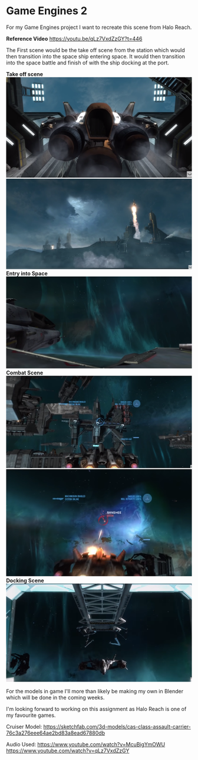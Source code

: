 # Game Engines 2
For my Game Engines project I want to recreate this scene from Halo Reach.

**Reference Video**
https://youtu.be/qLz7VxdZzGY?t=446

The First scene would be the take off scene from the station which would then transition into the space ship entering space. It would then transition into the space battle and finish of with the ship docking at the port.

**Take off scene**
![](https://github.com/PapaJepo/Game-Engines-2/blob/master/Images/StoryBoard1.PNG)
![](https://github.com/PapaJepo/Game-Engines-2/blob/master/Images/StoryBoard2.PNG)
**Entry into Space**
![](https://github.com/PapaJepo/Game-Engines-2/blob/master/Images/StoryBoard3.PNG)
**Combat Scene**
![](https://github.com/PapaJepo/Game-Engines-2/blob/master/Images/StoryBoard4.PNG)
![](https://github.com/PapaJepo/Game-Engines-2/blob/master/Images/StoryBoard5.PNG)
**Docking Scene**
![](https://github.com/PapaJepo/Game-Engines-2/blob/master/Images/StoryBoard6.PNG)

For the models in game I'll more than likely be making my own in Blender which will be done in the coming weeks.

I'm looking forward to working on this assignment as Halo Reach is one of my favourite games.

Cruiser Model:
https://sketchfab.com/3d-models/cas-class-assault-carrier-76c3a276eee64ae2bd83a8ead67880db

Audio Used:
https://www.youtube.com/watch?v=McuBigYmOWU
https://www.youtube.com/watch?v=qLz7VxdZzGY

